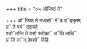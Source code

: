 +++
title = "०५ ओजिष्ठं ते"

+++
ओ᳓जिष्ठं ते मध्यतो᳓ मे᳓द उ᳓द्भृतम्  
प्र᳓ ते वयं᳓ ददामहे  
श्चो᳓तन्ति ते वसो स्तोका᳓ अ᳓धि त्वचि᳓  
प्र᳓ति ता᳓न् देवशो᳓ विहि